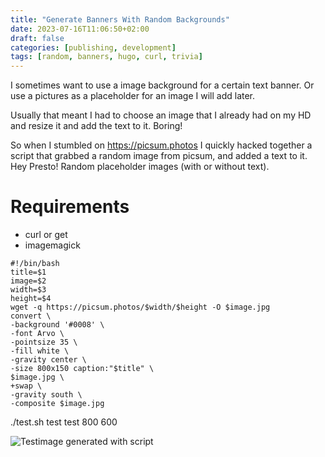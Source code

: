 ```yaml
---
title: "Generate Banners With Random Backgrounds"
date: 2023-07-16T11:06:50+02:00
draft: false 
categories: [publishing, development]
tags: [random, banners, hugo, curl, trivia]
---
```


I sometimes want to use a image background for a certain text banner. 
Or use a pictures as a placeholder for an image I will add later.

Usually that meant I had to choose an image that I already had on my HD and resize it and add the text to it.
Boring!

So when I stumbled on https://picsum.photos I quickly hacked together a script that grabbed a random image from picsum, and added a text to it.
Hey Presto! Random placeholder images (with or without text). 

# Requirements
* curl or get
* imagemagick


```shell
#!/bin/bash
title=$1
image=$2
width=$3
height=$4
wget -q https://picsum.photos/$width/$height -O $image.jpg
convert \
-background '#0008' \ 
-font Arvo \
-pointsize 35 \
-fill white \
-gravity center \
-size 800x150 caption:"$title" \
$image.jpg \
+swap \
-gravity south \
-composite $image.jpg
```

./test.sh test test 800 600 

![Testimage generated with script](/test.jpg)
